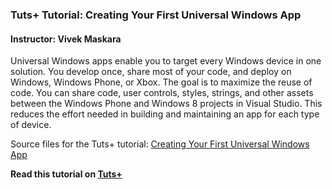 ### Tuts+ Tutorial: Creating Your First Universal Windows App

#### Instructor: Vivek Maskara

Universal Windows apps enable you to target every Windows device in one solution. You develop once, share most of your code, and deploy on Windows, Windows Phone, or Xbox. The goal is to maximize the reuse of code. You can share code, user controls, styles, strings, and other assets between the Windows Phone and Windows 8 projects in Visual Studio. This reduces the effort needed in building and maintaining an app for each type of device.

Source files for the Tuts+ tutorial: [Creating Your First Universal Windows App](http://code.tutsplus.com/tutorials/creating-your-first-universal-windows-app--cms-23122)

**Read this tutorial on [Tuts+](https://code.tutsplus.com)**
